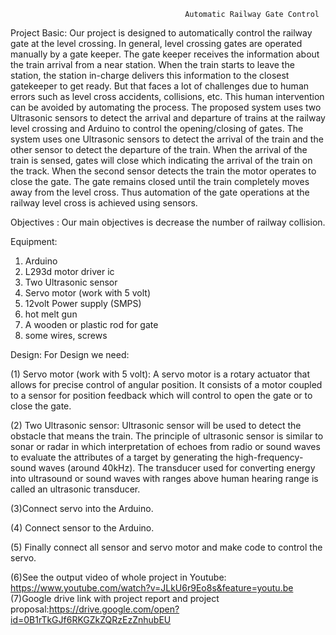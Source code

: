                                            Automatic Railway Gate Control
                                           
Project Basic:
Our project is designed to automatically control the railway gate at the level crossing. 
In general, level crossing gates are operated manually by a gate keeper. The gate keeper receives the information about the train arrival from a near station. When the train starts to leave the station, the station in-charge delivers this information to the closest gatekeeper to get ready. 
But that faces a lot of challenges due to human errors such as level cross accidents, collisions, etc.  This human intervention can be avoided by automating the process.
The proposed system uses two Ultrasonic sensors to detect the arrival and departure of trains at the railway level crossing and Arduino to control the opening/closing of gates. The system uses one Ultrasonic sensors to detect the arrival of the train and the other sensor to detect the departure of the train. When the arrival of the train is sensed, gates will close which indicating the arrival of the train on the track. When the second sensor detects the train the motor operates to close the gate. The gate remains closed until the train completely moves away from the level cross. Thus automation of the gate operations at the railway level cross is achieved using sensors.


Objectives :
Our main objectives is decrease the number of railway collision.

Equipment:
1. Arduino
2. L293d motor driver ic
3. Two Ultrasonic sensor
4. Servo motor (work with 5 volt)
5. 12volt Power supply (SMPS)
6. hot melt gun
7. A wooden or plastic rod for gate 
8. some wires, screws 

Design:
 For Design we need:
 
(1)	Servo motor (work with 5 volt): A servo motor is a rotary actuator that allows for precise control of angular position.
It consists of a motor coupled to a sensor for position feedback which will control to open the gate or to close the gate.

 
(2) Two Ultrasonic sensor:
Ultrasonic sensor will be used to detect the obstacle that means the train. The principle of ultrasonic sensor is similar to sonar or radar in which  interpretation of echoes from radio or sound waves to evaluate the attributes of a target by generating the high-frequency-sound waves (around 40kHz). The transducer used for converting energy into ultrasound or sound waves with ranges above human hearing range is called an ultrasonic transducer.
 
(3)Connect servo into the Arduino.
 
(4) Connect sensor to the Arduino.
 

(5) Finally connect all sensor and servo motor and make code to control the servo. 

(6)See the output video of whole project in Youtube: https://www.youtube.com/watch?v=JLkU6r9Eo8s&feature=youtu.be
(7)Google drive link with project report and project proposal:https://drive.google.com/open?id=0B1rTkGJf6RKGZkZQRzEzZnhubEU
